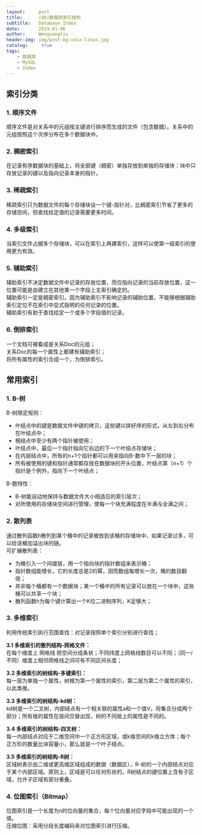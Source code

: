 ```yaml
---
layout:     post
title:      (db)数据库索引结构
subtitle:   Database Index
date:       2019-01-06
author:     Wenguangliu
header-img: img/post-bg-unix-linux.jpg
catalog: 	 true
tags:
    - 数据库
    - MySQL
    - Index
---
```



## 索引分类
### 1. 顺序文件    
顺序文件是对关系中的元组按主键进行排序而生成的文件（包含数据）。关系中的元组按照这个次序分布在多个数据块中。  
### 2. 稠密索引    
在记录有序数据块的基础上，将全部键（稠密）单独存放到单独的存储块：块中只存放记录的键以及指向记录本身的指针。  
### 3. 稀疏索引    
稀疏索引只为数据文件的每个存储块设一个键-指针对，比稠密索引节省了更多的存储空间，但查找给定值的记录需要更多时间。  
### 4. 多级索引    
当索引文件占据多个存储块，可以在索引上再建索引，这样可以使第一级索引的使用更为有效。   
### 5. 辅助索引    
辅助索引不决定数据文件中记录的存放位置，而仅指向记录的当前存放位置，这一位置可能是由建立在其他某一个字段上主索引确定的。   
辅助索引一定是稠密索引。因为辅助索引不影响记录的辅助位置，不能够根据辅助索引定位不在索引中显式指明的任何记录的位置。  
辅助索引有助于查找给定一个或多个字段值的记录。    
### 6. 倒排索引    
一个文档可被看成是关系Doc的元组；  
关系Doc的每一个属性上都建有辅助索引；   
将所有属性的索引合成一个，为倒排索引。   

## 常用索引
### 1. B-树
B-树限定规则：     
- 叶结点中的键是数据文件中键的拷贝，这些键以排好序的形式，从左到右分布在叶结点中；    
- 根结点中至少有两个指针被使用；     
- 叶结点中，最后一个指针指向它右边的下一个叶结点存储块；  
- 在内层结点中，所有的n+1个指针都可以用来指向B-数中下一层的块；  
- 所有被使用的键和指针通常都存放在数据块的开头位置，叶结点第（n+1）个指针是个例外，指向下一个叶结点；   

B-数特性：   
- B-树能自动地保持与数据文件大小相适应的索引层次；   
- 对所使用的存储块空间进行管理，使每一个块充满程度在半满与全满之间；   

### 2. 散列表
通过散列函数h散列到某个桶中的记录被放到该桶的存储块中，如果记录过多，可以给该桶加溢出块的链。   
可扩展散列表：   
- 为桶引入一个间接层，用一个指向块的指针数组来表示桶；     
- 指针数组能增长，它的长度总是2的幂，因而数组每增长一次，桶的数目翻倍；    
- 并非每个桶都有一个数据块；某一个桶中的所有记录可以放在一个块中，这些桶可以共享一个块；    
- 散列函数h为每个键计算出一个K位二进制序列，K足够大；   

### 3. 多维索引
利用传统索引执行范围查找：对记录按照单个索引分别进行查找；    

**3.1 多维索引的散列结构-网格文件：**    
在每个维度上 网格线 把空间分成条状；不同纬度上网格线数目可以不同；（同一/不同）维度上相邻网格线之间可有不同区间长度；    

**3.2 多维索引的树结构-多键索引：**    
每一层为单独一个属性，树根为第一个属性的索引，第二层为第二个属性的索引，以此类推。    

**3.3 多维索引的树结构-kd树：**   
kd树是一个二叉树，内部结点有一个相关联的属性a和一个值V，将集合分成两个部分；所有维的属性在层间交替出现，树的不同层上的属性是不同的。   

**3.4 多维索引的树结构-四叉树：**   
每一内部结点对应于二维空间中一个正方形区域，或k维空间的k维立方体；每个正方形的数量比块容量小，那么就是一个叶子结点。     

**3.5 多维索引的树结构-R树：**   
区域树表示由二维或更高维区域组成的数据（数据区），R-树的一个内部结点对应于某个内部区域。原则上，区域是可以任何形状的，R树结点的键位置上含有子区域，允许子区域有部分重叠。    

### 4. 位图索引（Bitmap）   
位图索引是一个长度为n的位向量的集合，每个位向量对应字段中可能出现的一个值。      
压缩位图：采用分段长度编码来对位图索引进行压缩。    

